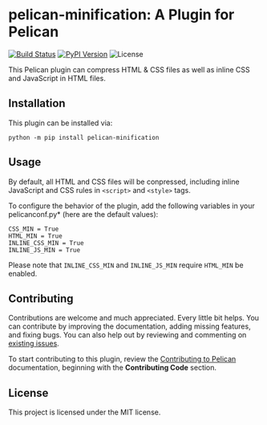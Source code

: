 pelican-minification: A Plugin for Pelican
====================================================

[![Build Status](https://img.shields.io/github/workflow/status/pelican-plugins/pelican-minification/build)](https://github.com/pelican-plugins/pelican-minification/actions)
[![PyPI Version](https://img.shields.io/pypi/v/pelican-minification)](https://pypi.org/project/pelican-minification/)
![License](https://img.shields.io/pypi/l/pelican-minification?color=blue)

This Pelican plugin can compress HTML & CSS files as well as inline CSS and JavaScript in HTML files.

Installation
------------

This plugin can be installed via:

    python -m pip install pelican-minification

Usage
-----

By default, all HTML and CSS files will be conpressed, including inline JavaScript and CSS rules in `<script>` and `<style>` tags.

To configure the behavior of the plugin, add the following variables in your pelicanconf.py* (here are the default values):

```
CSS_MIN = True
HTML_MIN = True
INLINE_CSS_MIN = True
INLINE_JS_MIN = True
```

Please note that ``INLINE_CSS_MIN`` and ``INLINE_JS_MIN`` require ``HTML_MIN`` be enabled.

Contributing
------------

Contributions are welcome and much appreciated. Every little bit helps. You can contribute by improving the documentation, adding missing features, and fixing bugs. You can also help out by reviewing and commenting on [existing issues][].

To start contributing to this plugin, review the [Contributing to Pelican][] documentation, beginning with the **Contributing Code** section.

[existing issues]: https://github.com/pelican-plugins/pelican-minification/issues
[Contributing to Pelican]: https://docs.getpelican.com/en/latest/contribute.html

License
-------

This project is licensed under the MIT license.
